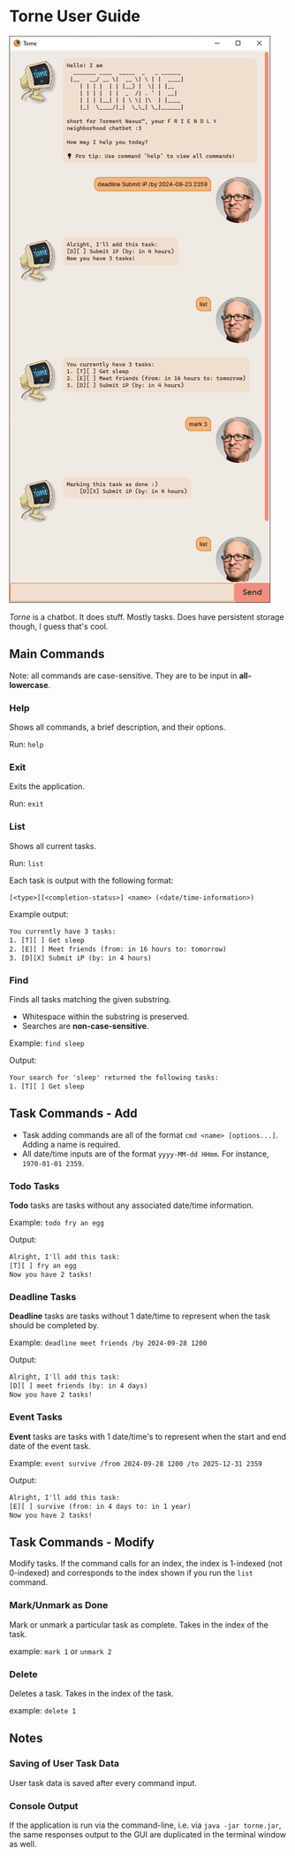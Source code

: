 # Torne User Guide

![Screenshot of Ui](Ui.png)

_Torne_ is a chatbot. It does stuff. Mostly tasks. Does have persistent storage though, I guess that's cool.

## Main Commands

Note: all commands are case-sensitive. They are to be input in **all-lowercase**.

### Help

Shows all commands, a brief description, and their options.

Run: `help`

### Exit

Exits the application.

Run: `exit`

### List

Shows all current tasks.

Run: `list`

Each task is output with the following format:

```plain
[<type>][<completion-status>] <name> (<date/time-information>)
```

Example output:

```plain
You currently have 3 tasks:
1. [T][ ] Get sleep
2. [E][ ] Meet friends (from: in 16 hours to: tomorrow)
3. [D][X] Submit iP (by: in 4 hours)
```

### Find

Finds all tasks matching the given substring.

- Whitespace within the substring is preserved.
- Searches are **non-case-sensitive**.

Example: `find sleep`

Output:

```plain
Your search for 'sleep' returned the following tasks:
1. [T][ ] Get sleep
```

## Task Commands - Add

- Task adding commands are all of the format `cmd <name> [options...]`. Adding a name is required.
- All date/time inputs are of the format `yyyy-MM-dd HHmm`. For instance, `1970-01-01 2359`.

### Todo Tasks

**Todo** tasks are tasks without any associated date/time information.

Example: `todo fry an egg`

Output:

```plain
Alright, I'll add this task:
[T][ ] fry an egg
Now you have 2 tasks!
```

### Deadline Tasks

**Deadline** tasks are tasks without 1 date/time to represent when the task should be completed by.

Example: `deadline meet friends /by 2024-09-28 1200`

Output:

```plain
Alright, I'll add this task:
[D][ ] meet friends (by: in 4 days)
Now you have 2 tasks!
```

### Event Tasks

**Event** tasks are tasks with 1 date/time's to represent when the start and end date of the event task.

Example: `event survive /from 2024-09-28 1200 /to 2025-12-31 2359`

Output:

```plain
Alright, I'll add this task:
[E][ ] survive (from: in 4 days to: in 1 year)
Now you have 2 tasks!
```

## Task Commands - Modify

Modify tasks. If the command calls for an index, the index is 1-indexed (not 0-indexed) and corresponds to the index
shown if you run the `list` command.

### Mark/Unmark as Done

Mark or unmark a particular task as complete. Takes in the index of the task.

example: `mark 1` or `unmark 2`

### Delete

Deletes a task. Takes in the index of the task.

example: `delete 1`

## Notes

### Saving of User Task Data

User task data is saved after every command input.

### Console Output

If the application is run via the command-line, i.e. via `java -jar torne.jar`, the same responses output to the GUI are
duplicated in the terminal window as well.
